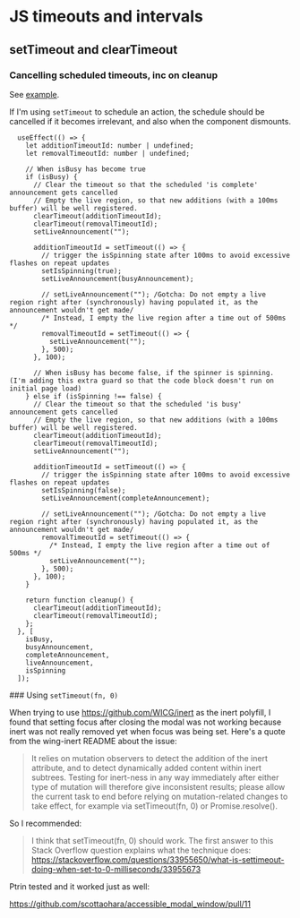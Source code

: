 # JS timeouts and intervals

## setTimeout and clearTimeout

### Cancelling scheduled timeouts, inc on cleanup

See [example](./../../code_examples/2019Q4/1015TUI-SpinnerButton/README.md).

If I'm using `setTimeout` to schedule an action, the schedule should be cancelled if it becomes irrelevant, and also when the component dismounts.

```tsx
  useEffect(() => {
    let additionTimeoutId: number | undefined;
    let removalTimeoutId: number | undefined;

    // When isBusy has become true
    if (isBusy) {
      // Clear the timeout so that the scheduled 'is complete' announcement gets cancelled
      // Empty the live region, so that new additions (with a 100ms buffer) will be well registered.
      clearTimeout(additionTimeoutId);
      clearTimeout(removalTimeoutId);
      setLiveAnnouncement("");

      additionTimeoutId = setTimeout(() => {
        // trigger the isSpinning state after 100ms to avoid excessive flashes on repeat updates
        setIsSpinning(true);
        setLiveAnnouncement(busyAnnouncement);

        // setLiveAnnouncement(""); /Gotcha: Do not empty a live region right after (synchronously) having populated it, as the announcement wouldn't get made/
        /* Instead, I empty the live region after a time out of 500ms */
        removalTimeoutId = setTimeout(() => {
          setLiveAnnouncement("");
        }, 500);
      }, 100);

      // When isBusy has become false, if the spinner is spinning. (I'm adding this extra guard so that the code block doesn't run on initial page load)
    } else if (isSpinning !== false) {
      // Clear the timeout so that the scheduled 'is busy' announcement gets cancelled
      // Empty the live region, so that new additions (with a 100ms buffer) will be well registered.
      clearTimeout(additionTimeoutId);
      clearTimeout(removalTimeoutId);
      setLiveAnnouncement("");

      additionTimeoutId = setTimeout(() => {
        // trigger the isSpinning state after 100ms to avoid excessive flashes on repeat updates
        setIsSpinning(false);
        setLiveAnnouncement(completeAnnouncement);

        // setLiveAnnouncement(""); /Gotcha: Do not empty a live region right after (synchronously) having populated it, as the announcement wouldn't get made/
        removalTimeoutId = setTimeout(() => {
          /* Instead, I empty the live region after a time out of 500ms */
          setLiveAnnouncement("");
        }, 500);
      }, 100);
    }

    return function cleanup() {
      clearTimeout(additionTimeoutId);
      clearTimeout(removalTimeoutId);
    };
  }, [
    isBusy,
    busyAnnouncement,
    completeAnnouncement,
    liveAnnouncement,
    isSpinning
  ]);
```

### Using `setTimeout(fn, 0)`

When trying to use https://github.com/WICG/inert as the inert polyfill, I found that setting focus after closing the modal was not working because inert was not really removed yet when focus was being set. Here's a quote from the wing-inert README about the issue:

> It relies on mutation observers to detect the addition of the inert
attribute, and to detect dynamically added content within inert subtrees.
Testing for inert-ness in any way immediately after either type of mutation
will therefore give inconsistent results; please allow the current task to end
before relying on mutation-related changes to take effect, for example via
setTimeout(fn, 0) or Promise.resolve().

So I recommended:

> I think that setTimeout(fn, 0) should work.
The first answer to this Stack Overflow question explains what the technique does:
https://stackoverflow.com/questions/33955650/what-is-settimeout-doing-when-set-to-0-milliseconds/33955673

Ptrin tested and it worked just as well:

https://github.com/scottaohara/accessible_modal_window/pull/11